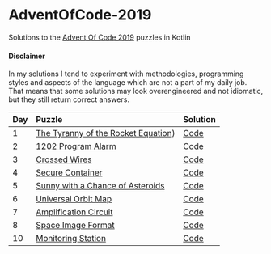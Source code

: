 # AdventOfCode-2019
Solutions to the [Advent Of Code 2019](https://adventofcode.com/2019) puzzles in Kotlin

#### Disclaimer

In my solutions I tend to experiment with methodologies, programming styles and aspects of the language
which are not a part of my daily job. That means that some solutions may look overengineered
and not idiomatic, but they still return correct answers.

|Day| Puzzle| Solution|
|---|:-------|---------|
|1  |[The Tyranny of the Rocket Equation](https://adventofcode.com/2019/day/1))|[Code](https://github.com/valerakostin/AdventOfCode-2019/blob/e4d4ab12c00bc947a2e1002b83e348c36b2d93c3/src/main/kotlin/aoc/day01/Day01RocketEquation.kt)|
|2  |[1202 Program Alarm](https://adventofcode.com/2019/day/2)|[Code](https://github.com/valerakostin/AdventOfCode-2019/blob/5b708187fcbea0dc5bbef50b2d47bc789091d9c5/src/main/kotlin/aoc/day02/Day02_1202ProgramAlarm.kt)|
|3  |[Crossed Wires](https://adventofcode.com/2019/day/3)|[Code](https://github.com/valerakostin/AdventOfCode-2019/blob/58ae3c85d6fd830bbfdda6620d3df728705aa1c8/src/main/kotlin/aoc/day03/Day03CrossedWires.kt)
|4  |[Secure Container](https://adventofcode.com/2019/day/4)|[Code](https://github.com/valerakostin/AdventOfCode-2019/blob/61d1d0605ed0dccddde3ac5d36a2896b648475e7/src/main/kotlin/aoc/day04/Day04SecureContainer.kt)|
|5  |[Sunny with a Chance of Asteroids](https://adventofcode.com/2019/day/5)|[Code](https://github.com/valerakostin/AdventOfCode-2019/blob/5b708187fcbea0dc5bbef50b2d47bc789091d9c5/src/main/kotlin/aoc/day05/Day05DiagnosticProgram.kt)|
|6  |[Universal Orbit Map](https://adventofcode.com/2019/day/6)|[Code](https://github.com/valerakostin/AdventOfCode-2019/blob/a2770f96d9b0e5ddedd46a06b386bfa07f016fb5/src/main/kotlin/aoc/day06/Day06UniversalOrbitMap.kt)|
|7  |[Amplification Circuit](https://adventofcode.com/2019/day/7)|[Code](https://github.com/valerakostin/AdventOfCode-2019/blob/15a7a54bf76b2f79998dbef10357a6479d55928a/src/main/kotlin/aoc/day07/Day07AmplificationCircuit.kt)|
|8  |[Space Image Format](https://adventofcode.com/2019/day/8)|[Code](https://github.com/valerakostin/AdventOfCode-2019/blob/61d6e6888ea2eee0139c1c24b280effde879b2f6/src/main/kotlin/aoc/day08/Day08SpaceImageFormat.kt)|
|10  |[Monitoring Station](https://adventofcode.com/2019/day/10)|[Code](https://github.com/valerakostin/AdventOfCode-2019/blob/cb76f3e274fa7f1781ea5c87ec44f7f0f367d04f/src/main/kotlin/aoc/day10/Day10MonitoringStation.kt)|
